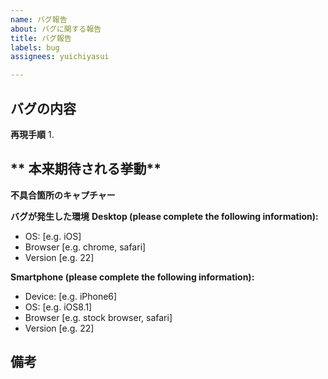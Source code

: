 ```yaml
---
name: バグ報告
about: バグに関する報告
title: バグ報告
labels: bug
assignees: yuichiyasui

---
```


**バグの内容**
- 

**再現手順**
1. 

** 本来期待される挙動**
- 

**不具合箇所のキャプチャー**

**バグが発生した環境**
**Desktop (please complete the following information):**
 - OS: [e.g. iOS]
 - Browser [e.g. chrome, safari]
 - Version [e.g. 22]

**Smartphone (please complete the following information):**
 - Device: [e.g. iPhone6]
 - OS: [e.g. iOS8.1]
 - Browser [e.g. stock browser, safari]
 - Version [e.g. 22]

**備考**
-
